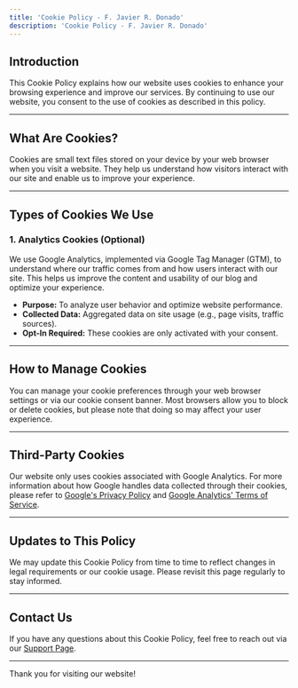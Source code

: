 ```yaml
---
title: 'Cookie Policy - F. Javier R. Donado'
description: 'Cookie Policy - F. Javier R. Donado'
---
```


## Introduction

This Cookie Policy explains how our website uses cookies to enhance your browsing experience and improve our services. By continuing to use our website, you consent to the use of cookies as described in this policy.

---

## What Are Cookies?

Cookies are small text files stored on your device by your web browser when you visit a website. They help us understand how visitors interact with our site and enable us to improve your experience.

---

## Types of Cookies We Use

### 1. **Analytics Cookies (Optional)**

We use Google Analytics, implemented via Google Tag Manager (GTM), to understand where our traffic comes from and how users interact with our site. This helps us improve the content and usability of our blog and optimize your experience.

- **Purpose:** To analyze user behavior and optimize website performance.
- **Collected Data:** Aggregated data on site usage (e.g., page visits, traffic sources).
- **Opt-In Required:** These cookies are only activated with your consent.

---

## How to Manage Cookies

You can manage your cookie preferences through your web browser settings or via our cookie consent banner. Most browsers allow you to block or delete cookies, but please note that doing so may affect your user experience.

---

## Third-Party Cookies

Our website only uses cookies associated with Google Analytics. For more information about how Google handles data collected through their cookies, please refer to [Google's Privacy Policy](https://policies.google.com/privacy) and [Google Analytics' Terms of Service](https://marketingplatform.google.com/about/analytics/terms/).

---

## Updates to This Policy

We may update this Cookie Policy from time to time to reflect changes in legal requirements or our cookie usage. Please revisit this page regularly to stay informed.

---

## Contact Us

If you have any questions about this Cookie Policy, feel free to reach out via our [Support Page](/support).

---

Thank you for visiting our website!
